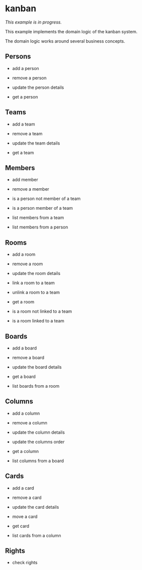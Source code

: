 # kanban

_This example is in progress._

This example implements the domain logic of the kanban system.

The domain logic works around several business concepts.

## Persons

- add a person
- remove a person
- update the person details

- get a person

## Teams

- add a team
- remove a team
- update the team details

- get a team

## Members

- add member
- remove a member

- is a person not member of a team
- is a person member of a team
- list members from a team
- list members from a person

## Rooms

- add a room
- remove a room
- update the room details
- link a room to a team
- unlink a room to a team

- get a room
- is a room not linked to a team
- is a room linked to a team

## Boards

- add a board
- remove a board
- update the board details

- get a board
- list boards from a room

## Columns

- add a column
- remove a column
- update the column details
- update the columns order

- get a column
- list columns from a board

## Cards

- add a card
- remove a card
- update the card details
- move a card

- get card
- list cards from a column

## Rights

- check rights